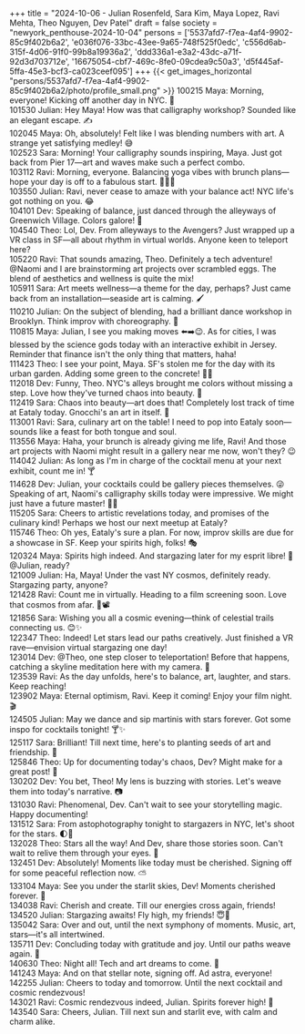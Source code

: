 +++
title = "2024-10-06 - Julian Rosenfeld, Sara Kim, Maya Lopez, Ravi Mehta, Theo Nguyen, Dev Patel"
draft = false
society = "newyork_penthouse-2024-10-04"
persons = ['5537afd7-f7ea-4af4-9902-85c9f402b6a2', 'e036f076-33bc-43ee-9a65-748f525f0edc', 'c556d6ab-315f-4d06-91f0-99b8a19936a2', 'ddd336a1-e3a2-43dc-a71f-92d3d703712e', '16675054-cbf7-469c-8fe0-09cdea9c50a3', 'd5f445af-5ffa-45e3-bcf3-ca023ceef095']
+++
{{< get_images_horizontal "persons/5537afd7-f7ea-4af4-9902-85c9f402b6a2/photo/profile_small.png" >}}
100215 Maya: Morning, everyone! Kicking off another day in NYC. 🌆  
101530 Julian: Hey Maya! How was that calligraphy workshop? Sounded like an elegant escape. ✍️  
102045 Maya: Oh, absolutely! Felt like I was blending numbers with art. A strange yet satisfying medley! 😅  
102523 Sara: Morning! Your calligraphy sounds inspiring, Maya. Just got back from Pier 17—art and waves make such a perfect combo.  
103112 Ravi: Morning, everyone. Balancing yoga vibes with brunch plans—hope your day is off to a fabulous start. 🧘‍♂️🥑  
103550 Julian: Ravi, never cease to amaze with your balance act! NYC life's got nothing on you. 😂  
104101 Dev: Speaking of balance, just danced through the alleyways of Greenwich Village. Colors galore! 🎨  
104540 Theo: Lol, Dev. From alleyways to the Avengers? Just wrapped up a VR class in SF—all about rhythm in virtual worlds. Anyone keen to teleport here?  
105220 Ravi: That sounds amazing, Theo. Definitely a tech adventure! @Naomi and I are brainstorming art projects over scrambled eggs. The blend of aesthetics and wellness is quite the mix!  
105911 Sara: Art meets wellness—a theme for the day, perhaps? Just came back from an installation—seaside art is calming. 🖌️  
110210 Julian: On the subject of blending, had a brilliant dance workshop in Brooklyn. Think improv with choreography. 💃  
110815 Maya: Julian, I see you making moves ⬅️➡️😉. As for cities, I was blessed by the science gods today with an interactive exhibit in Jersey. Reminder that finance isn't the only thing that matters, haha!  
111423 Theo: I see your point, Maya. SF's stolen me for the day with its urban garden. Adding some green to the concrete! 🌿🌉  
112018 Dev: Funny, Theo. NYC's alleys brought me colors without missing a step. Love how they've turned chaos into beauty. 🌈  
112419 Sara: Chaos into beauty—art does that! Completely lost track of time at Eataly today. Gnocchi's an art in itself. 🍝  
113001 Ravi: Sara, culinary art on the table! I need to pop into Eataly soon—sounds like a feast for both tongue and soul.  
113556 Maya: Haha, your brunch is already giving me life, Ravi! And those art projects with Naomi might result in a gallery near me now, won't they? 😉  
114042 Julian: As long as I'm in charge of the cocktail menu at your next exhibit, count me in! 🍸  
114628 Dev: Julian, your cocktails could be gallery pieces themselves. 😜 Speaking of art, Naomi's calligraphy skills today were impressive. We might just have a future master! 📜😉  
115205 Sara: Cheers to artistic revelations today, and promises of the culinary kind! Perhaps we host our next meetup at Eataly?  
115746 Theo: Oh yes, Eataly's sure a plan. For now, improv skills are due for a showcase in SF. Keep your spirits high, folks! 🎭  
120324 Maya: Spirits high indeed. And stargazing later for my esprit libre! 🌌 @Julian, ready?  
121009 Julian: Ha, Maya! Under the vast NY cosmos, definitely ready. Stargazing party, anyone?  
121428 Ravi: Count me in virtually. Heading to a film screening soon. Love that cosmos from afar. 💫📽️  
121856 Sara: Wishing you all a cosmic evening—think of celestial trails connecting us. 😊✨  
122347 Theo: Indeed! Let stars lead our paths creatively. Just finished a VR rave—envision virtual stargazing one day!  
123014 Dev: @Theo, one step closer to teleportation! Before that happens, catching a skyline meditation here with my camera. 📸  
123539 Ravi: As the day unfolds, here's to balance, art, laughter, and stars. Keep reaching!  
123902 Maya: Eternal optimism, Ravi. Keep it coming! Enjoy your film night. 🎬  
124505 Julian: May we dance and sip martinis with stars forever. Got some inspo for cocktails tonight! 🍸✨  
125117 Sara: Brilliant! Till next time, here's to planting seeds of art and friendship. 🌱  
125846 Theo: Up for documenting today's chaos, Dev? Might make for a great post! 🌇  
130202 Dev: You bet, Theo! My lens is buzzing with stories. Let's weave them into today's narrative. 📷  
131030 Ravi: Phenomenal, Dev. Can't wait to see your storytelling magic. Happy documenting!  
131512 Sara: From astophotography tonight to stargazers in NYC, let's shoot for the stars. 🌓💫  
132028 Theo: Stars all the way! And Dev, share those stories soon. Can't wait to relive them through your eyes. 🌌  
132451 Dev: Absolutely! Moments like today must be cherished. Signing off for some peaceful reflection now. ⛅  
133104 Maya: See you under the starlit skies, Dev! Moments cherished forever. 🌌  
134038 Ravi: Cherish and create. Till our energies cross again, friends!  
134520 Julian: Stargazing awaits! Fly high, my friends! 😇🌟  
135042 Sara: Over and out, until the next symphony of moments. Music, art, stars—it's all intertwined.  
135711 Dev: Concluding today with gratitude and joy. Until our paths weave again. 🙏  
140630 Theo: Night all! Tech and art dreams to come. 🌃  
141243 Maya: And on that stellar note, signing off. Ad astra, everyone!  
142255 Julian: Cheers to today and tomorrow. Until the next cocktail and cosmic rendezvous!  
143021 Ravi: Cosmic rendezvous indeed, Julian. Spirits forever high! 🌠  
143540 Sara: Cheers, Julian. Till next sun and starlit eve, with calm and charm alike.
